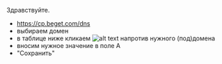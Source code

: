 Здравствуйте.

- https://cp.beget.com/dns
- выбираем домен
- в таблице ниже кликаем ![alt text](https://cp.beget.com/i/icons/small/edit.png "dns edit") напротив нужного (под)домена
- вносим нужное значение в поле А
- "Сохранить"